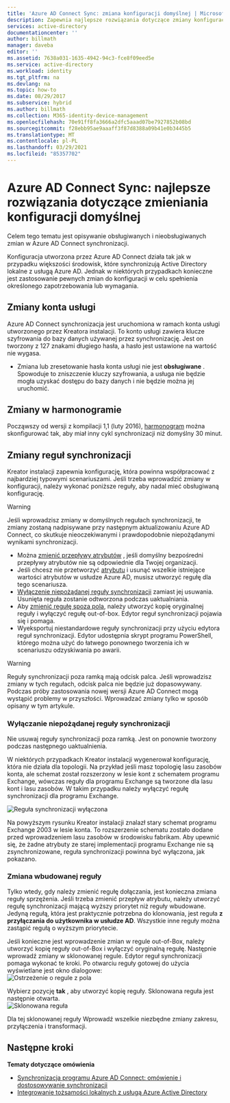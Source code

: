 ```yaml
---
title: 'Azure AD Connect Sync: zmiana konfiguracji domyślnej | Microsoft Docs'
description: Zapewnia najlepsze rozwiązania dotyczące zmiany konfiguracji domyślnej Azure AD Connect synchronizacji.
services: active-directory
documentationcenter: ''
author: billmath
manager: daveba
editor: ''
ms.assetid: 7638a031-1635-4942-94c3-fce8f09eed5e
ms.service: active-directory
ms.workload: identity
ms.tgt_pltfrm: na
ms.devlang: na
ms.topic: how-to
ms.date: 08/29/2017
ms.subservice: hybrid
ms.author: billmath
ms.collection: M365-identity-device-management
ms.openlocfilehash: 70e91ff8fa3666a2dfc5aaad07be7927852b08bd
ms.sourcegitcommit: f28ebb95ae9aaaff3f87d8388a09b41e0b3445b5
ms.translationtype: MT
ms.contentlocale: pl-PL
ms.lasthandoff: 03/29/2021
ms.locfileid: "85357702"
---
```

# <a name="azure-ad-connect-sync-best-practices-for-changing-the-default-configuration"></a>Azure AD Connect Sync: najlepsze rozwiązania dotyczące zmieniania konfiguracji domyślnej
Celem tego tematu jest opisywanie obsługiwanych i nieobsługiwanych zmian w Azure AD Connect synchronizacji.

Konfiguracja utworzona przez Azure AD Connect działa tak jak w przypadku większości środowisk, które synchronizują Active Directory lokalne z usługą Azure AD. Jednak w niektórych przypadkach konieczne jest zastosowanie pewnych zmian do konfiguracji w celu spełnienia określonego zapotrzebowania lub wymagania.

## <a name="changes-to-the-service-account"></a>Zmiany konta usługi
Azure AD Connect synchronizacja jest uruchomiona w ramach konta usługi utworzonego przez Kreatora instalacji. To konto usługi zawiera klucze szyfrowania do bazy danych używanej przez synchronizację. Jest on tworzony z 127 znakami długiego hasła, a hasło jest ustawione na wartość nie wygasa.

* Zmiana lub zresetowanie hasła konta usługi nie jest **obsługiwane** . Spowoduje to zniszczenie kluczy szyfrowania, a usługa nie będzie mogła uzyskać dostępu do bazy danych i nie będzie można jej uruchomić.

## <a name="changes-to-the-scheduler"></a>Zmiany w harmonogramie
Począwszy od wersji z kompilacji 1,1 (luty 2016), [harmonogram](how-to-connect-sync-feature-scheduler.md) można skonfigurować tak, aby miał inny cykl synchronizacji niż domyślny 30 minut.

## <a name="changes-to-synchronization-rules"></a>Zmiany reguł synchronizacji
Kreator instalacji zapewnia konfigurację, która powinna współpracować z najbardziej typowymi scenariuszami. Jeśli trzeba wprowadzić zmiany w konfiguracji, należy wykonać poniższe reguły, aby nadal mieć obsługiwaną konfigurację.

> [!WARNING]
> Jeśli wprowadzisz zmiany w domyślnych regułach synchronizacji, te zmiany zostaną nadpisywane przy następnym aktualizowaniu Azure AD Connect, co skutkuje nieoczekiwanymi i prawdopodobnie niepożądanymi wynikami synchronizacji.

* Można [zmienić przepływy atrybutów](how-to-connect-sync-change-the-configuration.md#other-common-attribute-flow-changes) , jeśli domyślny bezpośredni przepływy atrybutów nie są odpowiednie dla Twojej organizacji.
* Jeśli chcesz nie przetworzyć [atrybutu](how-to-connect-sync-change-the-configuration.md#do-not-flow-an-attribute) i usunąć wszelkie istniejące wartości atrybutów w usłudze Azure AD, musisz utworzyć regułę dla tego scenariusza.
* [Wyłączenie niepożądanej reguły synchronizacji](#disable-an-unwanted-sync-rule) zamiast jej usuwania. Usunięta reguła zostanie odtworzona podczas uaktualniania.
* Aby [zmienić regułę spoza pola](#change-an-out-of-box-rule), należy utworzyć kopię oryginalnej reguły i wyłączyć regułę out-of-box. Edytor reguł synchronizacji pojawia się i pomaga.
* Wyeksportuj niestandardowe reguły synchronizacji przy użyciu edytora reguł synchronizacji. Edytor udostępnia skrypt programu PowerShell, którego można użyć do łatwego ponownego tworzenia ich w scenariuszu odzyskiwania po awarii.

> [!WARNING]
> Reguły synchronizacji poza ramką mają odcisk palca. Jeśli wprowadzisz zmiany w tych regułach, odcisk palca nie będzie już dopasowywany. Podczas próby zastosowania nowej wersji Azure AD Connect mogą wystąpić problemy w przyszłości. Wprowadzać zmiany tylko w sposób opisany w tym artykule.

### <a name="disable-an-unwanted-sync-rule"></a>Wyłączanie niepożądanej reguły synchronizacji
Nie usuwaj reguły synchronizacji poza ramką. Jest on ponownie tworzony podczas następnego uaktualnienia.

W niektórych przypadkach Kreator instalacji wygenerował konfigurację, która nie działa dla topologii. Na przykład jeśli masz topologię lasu zasobów konta, ale schemat został rozszerzony w lesie kont z schematem programu Exchange, wówczas reguły dla programu Exchange są tworzone dla lasu kont i lasu zasobów. W takim przypadku należy wyłączyć regułę synchronizacji dla programu Exchange.

![Reguła synchronizacji wyłączona](./media/how-to-connect-sync-best-practices-changing-default-configuration/exchangedisabledrule.png)

Na powyższym rysunku Kreator instalacji znalazł stary schemat programu Exchange 2003 w lesie konta. To rozszerzenie schematu zostało dodane przed wprowadzeniem lasu zasobów w środowisku fabrikam. Aby upewnić się, że żadne atrybuty ze starej implementacji programu Exchange nie są zsynchronizowane, reguła synchronizacji powinna być wyłączona, jak pokazano.

### <a name="change-an-out-of-box-rule"></a>Zmiana wbudowanej reguły
Tylko wtedy, gdy należy zmienić regułę dołączania, jest konieczna zmiana reguły sprzężenia. Jeśli trzeba zmienić przepływ atrybutu, należy utworzyć regułę synchronizacji mającą wyższy priorytet niż reguły wbudowane. Jedyną regułą, która jest praktycznie potrzebna do klonowania, jest reguła **z przyłączania do użytkownika w usłudze AD**. Wszystkie inne reguły można zastąpić regułą o wyższym priorytecie.

Jeśli konieczne jest wprowadzenie zmian w regule out-of-Box, należy utworzyć kopię reguły out-of-Box i wyłączyć oryginalną regułę. Następnie wprowadź zmiany w sklonowanej regule. Edytor reguł synchronizacji pomaga wykonać te kroki. Po otwarciu reguły gotowej do użycia wyświetlane jest okno dialogowe:  
![Ostrzeżenie o regule z pola](./media/how-to-connect-sync-best-practices-changing-default-configuration/warningoutofboxrule.png)

Wybierz pozycję **tak** , aby utworzyć kopię reguły. Sklonowana reguła jest następnie otwarta.  
![Sklonowana reguła](./media/how-to-connect-sync-best-practices-changing-default-configuration/clonedrule.png)

Dla tej sklonowanej reguły Wprowadź wszelkie niezbędne zmiany zakresu, przyłączenia i transformacji.

## <a name="next-steps"></a>Następne kroki
**Tematy dotyczące omówienia**

* [Synchronizacja programu Azure AD Connect: omówienie i dostosowywanie synchronizacji](how-to-connect-sync-whatis.md)
* [Integrowanie tożsamości lokalnych z usługą Azure Active Directory](whatis-hybrid-identity.md)
